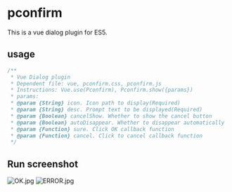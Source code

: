 # pconfirm
This is a vue dialog plugin for ES5.

## usage
```js
/**
 * Vue Dialog plugin
 * Dependent file: vue, pconfirm.css, pconfirm.js
 * Instructions: Vue.use(Pconfirm), Pconfirm.show({params})
 * params:
 * @param {String} icon. Icon path to display(Required)
 * @param {String} desc. Prompt text to be displayed(Required)
 * @param {Boolean} cancelShow. Whether to show the cancel button
 * @param {Boolean} autoDisappear. Whether to disappear automatically
 * @param {Function} sure. Click OK callback function
 * @param {Function} cancel. Click to cancel callback function
 */
```

## Run screenshot
![OK.jpg](https://s1.ax1x.com/2020/04/29/JTK7uV.jpg)
![ERROR.jpg](https://s1.ax1x.com/2020/04/29/JTKbHU.jpg)